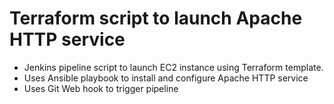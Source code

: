 # Terraform script to launch Apache HTTP service
- Jenkins pipeline script to launch EC2 instance using Terraform template.
- Uses Ansible playbook to install and configure Apache HTTP service
- Uses Git Web hook to trigger pipeline
